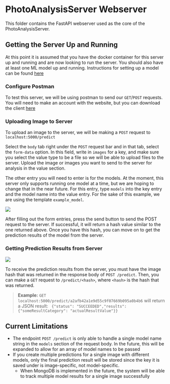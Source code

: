 # PhotoAnalysisServer Webserver
This folder contains the FastAPI webserver used as the core of the PhotoAnalysisServer.

## Getting the Server Up and Running

At this point it is assumed that you have the docker container for this server up and running and are now looking to run the server. You should also have at least one ML model up and running. Instructions for setting up a model can be found [here](https://github.com/CodyRichter/MLMicroserviceTemplate)

### Configure Postman

To test this server, we will be using postman to send our `GET`/`POST` requests. You will need to make an account with the website, but you can download the client [here](https://www.postman.com/downloads/)

### Uploading Image to Server

To upload an image to the server, we will be making a `POST` request to `localhost:5000/predict`

Select the `body` tab right under the `POST` request bar and in that tab, select the `form-data` option. In this field, write in `images` for a key, and make sure you select the value type to be a file so we will be able to upload files to the server. Upload the image or images you want to send to the server for analysis in the value section. 

The other entry you will need to enter is for the models. At the moment, this server only supports running one model at a time, but we are hoping to change that in the near future. For this entry, type `models` into the key entry and the model name into the value entry. For the sake of this example, we are using the template `example_model`.

![](https://i.imgur.com/PxdB3Bq.png)

After filling out the form entries, press the send button to send the POST request to the server. If successful, it will return a hash value similar to the one returned above. Once you have this hash, you can move on to get the prediction results of the model from the server. 

### Getting Prediction Results from Server

![](https://i.imgur.com/Ccfl8RG.png)

To receive the prediction results from the server, you must have the image hash that was returned in the response body of `POST /predict`. Then, you can make a `GET` request to `/predict/<hash>`, where `<hash>` is the hash that was returned.
> **Example:** `GET localhost:5000/predict/a2afb42a1e9d55c9f07669b095a0b4b6` will return a JSON result: `
> {"status": "SUCCEEDED","results": {"someResultCategory": "actualResultValue"}}`


## Current Limitations
- The endpoint `POST /predict` is only able to handle a single model name string in the `models` section of the request body. In the future, this will be expanded to allow for an array of model names to be passed
- If you create multiple predictions for a single image with different models, only the final prediction result will be stored since the key it is saved under is image-specific, not model-specific. 
    - When MongoDB is implemented in the future, the system will be able to track multiple model results for a single image successfully
